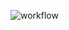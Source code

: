 ![workflow](https://github.com/mikhailsoldatkin/auth/actions/workflows/go.yaml/badge.svg)

[//]: # (TODO описать сервис)
